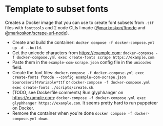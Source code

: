 # Template to subset fonts

Creates a Docker image that you can use to create font subsets from `.ttf` files with `fonttools` and 2 node CLIs I made ([@markoskon/ftnode](https://www.npmjs.com/package/@markoskon/ftnode) and [@markoskon/scrape-url-node](https://www.npmjs.com/package/@markoskon/scrape-url-node)).

- Create and build the container: `docker compose -f docker-compose.yml up -d --build`.
- Get the unicode characters from https://example.com: `docker-compose -f docker-compose.yml exec create-fonts scrape https://example.com`
- Paste them in the `example-com-scrape.json` config file in the `unicodes` field.
- Create the font files: `docker-compose -f docker-compose.yml exec create-fonts ftnode --config example-com-scrape.json SourceSerif4Variable*ttf` or `docker-compose -f docker-compose.yml exec create-fonts ./scripts/create.sh`.
- (TODO, see Dockerfile comments) Run glyphhanger on https://example.com: `docker-compose -f docker-compose.yml exec glyphhanger https://example.com`. It seems pretty hard to run puppeteer on Docker.
- Remove the container when you're done `docker compose -f docker-compose.yml down`.
